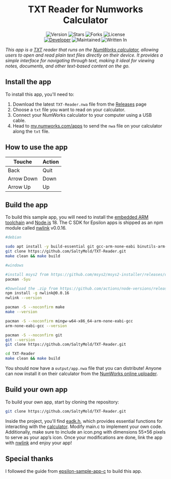 <h1 align="center">TXT Reader for Numworks Calculator</h1>
<p align="center">
    <img alt="Version" src="https://img.shields.io/badge/Version-1.0.0-blue?style=for-the-badge&color=blue">
    <img alt="Stars" src="https://img.shields.io/github/stars/SaltyMold/TXT-Reader?style=for-the-badge&color=magenta">
    <img alt="Forks" src="https://img.shields.io/github/forks/SaltyMold/TXT-Reader?color=cyan&style=for-the-badge&color=purple">
    <img alt="License" src="https://img.shields.io/github/license/SaltyMold/TXT-Reader?style=for-the-badge&color=blue">
    <br>
    <a href="https://github.com/SaltyMold"><img title="Developer" src="https://img.shields.io/badge/Developer-SaltyMold-red?style=flat-square"></a>
    <img alt="Maintained" src="https://img.shields.io/badge/Maintained-No-blue?style=flat-square">
    <img alt="Written In" src="https://img.shields.io/badge/Written%20In-C-yellow?style=flat-square">
</p>

_This app is a [TXT](https://en.wikipedia.org/wiki/Text_file) reader that runs on the [NumWorks calculator](https://www.numworks.com), allowing users to open and read plain text files directly on their device. It provides a simple interface for navigating through text, making it ideal for viewing notes, documents, and other text-based content on the go._

## Install the app

To install this app, you'll need to:
1. Download the latest `TXT-Reader.nwa` file from the [Releases](https://github.com/SaltyMold/TxtReader/releases) page
2. Choose a `txt` file you want to read on your calculator.
3. Connect your NumWorks calculator to your computer using a USB cable.  
4. Head to [my.numworks.com/apps](https://my.numworks.com/apps) to send the `nwa` file on your calculator along the `txt` file.

## How to use the app
| Touche     | Action    |
|------------|----------|
| Back | Quit  |
| Arrow Down | Down |
| Arrow Up | Up |

## Build the app

To build this sample app, you will need to install the [embedded ARM toolchain](https://developer.arm.com/Tools%20and%20Software/GNU%20Toolchain) and [Node.js](https://nodejs.org/en/) 18. The C SDK for Epsilon apps is shipped as an npm module called [nwlink](https://www.npmjs.com/package/nwlink) v0.0.16.

```sh
#debian

sudo apt install -y build-essential git gcc-arm-none-eabi binutils-arm-none-eabi nodejs npm && npm install -g n && sudo n 18 && npm install -g nwlink@0.0.16
git clone https://github.com/SaltyMold/TXT-Reader.git
make clean && make build
```


```sh
#windows

#install msys2 from https://github.com/msys2/msys2-installer/releases/download/2025-02-21/msys2-x86_64-20250221.exe and open the msys2.exe file.
pacman -Syu

#Download the .zip from https://github.com/actions/node-versions/releases/download/18.20.7-13438827950/node-18.20.7-win32-x64.7z, extract it, and set the variable.
npm install -g nwlink@0.0.16
nwlink --version 

pacman -S --noconfirm make
make --version

pacman -S --noconfirm mingw-w64-x86_64-arm-none-eabi-gcc
arm-none-eabi-gcc --version

pacman -S --noconfirm git
git --version
git clone https://github.com/SaltyMold/TXT-Reader.git

cd TXT-Reader
make clean && make build
```

You should now have a `output/app.nwa` file that you can distribute! Anyone can now install it on their calculator from the [NumWorks online uploader](https://my.numworks.com/apps).

## Build your own app
To build your own app, start by cloning the repository:

```sh
git clone https://github.com/SaltyMold/TXT-Reader.git
```
Inside the project, you'll find [eadk.h](https://github.com/numworks/epsilon/blob/master/eadk/include/eadk/eadk.h), which provides essential functions for interacting with the [calculator](https://en.wikipedia.org/wiki/NumWorks). Modify main.c to implement your own code.
Additionally, make sure to include an icon.png with dimensions 55×56 pixels to serve as your app’s icon. Once your modifications are done, link the app with [nwlink](https://www.npmjs.com/package/nwlink) and enjoy your app!

## Special thanks 

I followed the guide from [epsilon-sample-app-c](https://github.com/numworks/epsilon-sample-app-c) to build this app.
